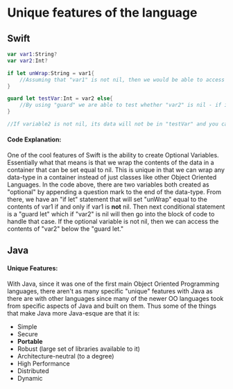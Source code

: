 # Unique features of the language

## Swift
```swift
var var1:String?
var var2:Int?

if let unWrap:String = var1{
    //Assuming that "var1" is not nil, then we would be able to access the contents of "var1" through the variable "unWrap"
}

guard let testVar:Int = var2 else{
    //By using "guard" we are able to test whether "var2" is nil - if it is, then we'll handle it here
}

//If variable2 is not nil, its data will not be in "testVar" and you can access it where needed below the "guard"

```
#### Code Explanation:
One of the cool features of Swift is the ability to create Optional Variables. Essentially what that means is that we wrap the contents of the data in a container that can be set equal to nil. This is unique in that we can wrap any data-type in a container instead of just classes like other Object Oriented Languages. In the code above, there are two variables both created as "optional" by appending a question mark to the end of the data-type. From there, we have an "if let" statement that will set "unWrap" equal to the contents of var1 if and only if var1 is **not** nil. Then next conditional statement is a "guard let" which if "var2" is nil will then go into the block of code to handle that case. If the optional variable is not nil, then we can access the contents of "var2" below the "guard let."

## Java
#### Unique Features:
With Java, since it was one of the first main Object Oriented Programming languages, there aren't as many specific "unique" features with Java as there are with other languages since many of the newer OO languages took from specific aspects of Java and built on them. Thus some of the things that make Java more Java-esque are that it is:
* Simple
* Secure
* **Portable**
* Robust (large set of libraries available to it)
* Architecture-neutral (to a degree)
* High Performance
* Distributed
* Dynamic 